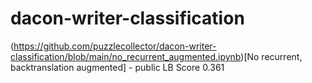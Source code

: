 # dacon-writer-classification


(https://github.com/puzzlecollector/dacon-writer-classification/blob/main/no_recurrent_augmented.ipynb)[No recurrent, backtranslation augmented] - public LB Score 0.361 
